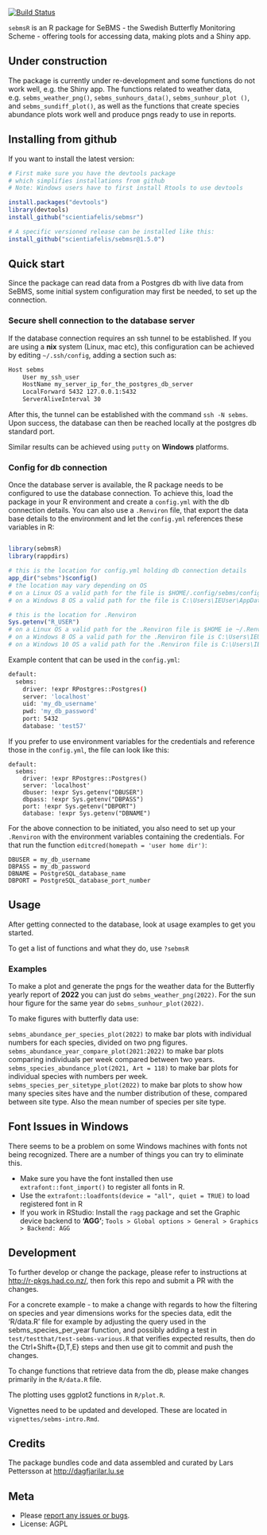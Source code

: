 [![Build
Status](https://scientiafelis/sebmsr.svg?branch=master)](https://scientiafelis/sebmsr)

<!-- README.md is generated from README.Rmd. Please edit that file -->

`sebmsR` is an R package for SeBMS - the Swedish Butterfly Monitoring
Scheme - offering tools for accessing data, making plots and a Shiny
app.

## Under construction

The package is currently under re-development and some functions do not
work well, e.g. the Shiny app. The functions related to weather data,
e.g. `sebms_weather_png()`, `sebms_sunhours_data()`,
`sebms_sunhour_plot ()`, and `sebms_sundiff_plot()`, as well as the
functions that create species abundance plots work well and produce pngs
ready to use in reports.

## Installing from github

If you want to install the latest version:

``` r
# First make sure you have the devtools package
# which simplifies installations from github
# Note: Windows users have to first install Rtools to use devtools

install.packages("devtools") 
library(devtools)
install_github("scientiafelis/sebmsr")

# A specific versioned release can be installed like this:
install_github("scientiafelis/sebmsr@1.5.0")
```

## Quick start

Since the package can read data from a Postgres db with live data from
SeBMS, some initial system configuration may first be needed, to set up
the connection.

### Secure shell connection to the database server

If the database connection requires an ssh tunnel to be established. If
you are using a **nix** system (Linux, mac etc), this configuration can
be achieved by editing `~/.ssh/config`, adding a section such as:

``` bash
Host sebms
    User my_ssh_user
    HostName my_server_ip_for_the_postgres_db_server
    LocalForward 5432 127.0.0.1:5432
    ServerAliveInterval 30
```

After this, the tunnel can be established with the command
`ssh -N sebms`. Upon success, the database can then be reached locally
at the postgres db standard port.

Similar results can be achieved using `putty` on **Windows** platforms.

### Config for db connection

Once the database server is available, the R package needs to be
configured to use the database connection. To achieve this, load the
package in your R environment and create a `config.yml` with the db
connection details. You can also use a `.Renviron` file, that export the
data base details to the environment and let the `config.yml` references
these variables in R:

``` r

library(sebmsR)
library(rappdirs)

# this is the location for config.yml holding db connection details
app_dir("sebms")$config() 
# the location may vary depending on OS
# on a Linux OS a valid path for the file is $HOME/.config/sebms/config.yml
# on a Windows 8 OS a valid path for the file is C:\Users\IEUser\AppData\Local\sebms\sebms\config.yml

# this is the location for .Renviron
Sys.getenv("R_USER")
# on a Linux OS a valid path for the .Renviron file is $HOME ie ~/.Renviron
# on a Windows 8 OS a valid path for the .Renviron file is C:\Users\IEUser\.Renviron
# on a Windows 10 OS a valid path for the .Renviron file is C:\Users\IEUser\Documents\.Renviron
```

Example content that can be used in the `config.yml`:

``` bash
default:
  sebms:
    driver: !expr RPostgres::Postgres() 
    server: 'localhost'
    uid: 'my_db_username'
    pwd: 'my_db_password'
    port: 5432
    database: 'test57'
```

If you prefer to use environment variables for the credentials and
reference those in the `config.yml`, the file can look like this:

    default:
      sebms:
        driver: !expr RPostgres::Postgres() 
        server: 'localhost'
        dbuser: !expr Sys.getenv("DBUSER")
        dbpass: !expr Sys.getenv("DBPASS")  
        port: !expr Sys.getenv("DBPORT")
        database: !expr Sys.getenv("DBNAME")

For the above connection to be initiated, you also need to set up your
`.Renviron` with the environment variables containing the credentials.
For that run the function `editcred(homepath = 'user home dir')`:

``` console
DBUSER = my_db_username
DBPASS = my_db_password
DBNAME = PostgreSQL_database_name
DBPORT = PostgreSQL_database_port_number
```

## Usage

After getting connected to the database, look at usage examples to get
you started.

To get a list of functions and what they do, use `?sebmsR`

### Examples

To make a plot and generate the pngs for the weather data for the
Butterfly yearly report of **2022** you can just do
`sebms_weather_png(2022)`. For the sun hour figure for the same year do
`sebms_sunhour_plot(2022)`.

To make figures with butterfly data use:

`sebms_abundance_per_species_plot(2022)` to make bar plots with
individual numbers for each species, divided on two png figures.
`sebms_abundance_year_compare_plot(2021:2022)` to make bar plots
comparing individuals per week compared between two years.
`sebms_species_abundance_plot(2021, Art = 118)` to make bar plots for
individual species with numbers per week.
`sebms_species_per_sitetype_plot(2022)` to make bar plots to show how
many species sites have and the number distribution of these, compared
between site type. Also the mean number of species per site type.

## Font Issues in Windows

There seems to be a problem on some Windows machines with fonts not
being recognized. There are a number of things you can try to eliminate
this.

- Make sure you have the font installed then use
  `extrafont::font_import()` to register all fonts in R.
- Use the `extrafont::loadfonts(device = "all", quiet = TRUE)` to load
  registered font in R
- If you work in RStudio: Install the `ragg` package and set the Graphic
  device backend to **‘AGG’**;
  `Tools > Global options > General > Graphics > Backend: AGG`

## Development

To further develop or change the package, please refer to instructions
at <http://r-pkgs.had.co.nz/>, then fork this repo and submit a PR with
the changes.

For a concrete example - to make a change with regards to how the
filtering on species and year dimensions works for the species data,
edit the ‘R/data.R’ file for example by adjusting the query used in the
sebms_species_per_year function, and possibly adding a test in
`test/testthat/test-sebms-various.R` that verifies expected results,
then do the Ctrl+Shift+{D,T,E} steps and then use git to commit and push
the changes.

To change functions that retrieve data from the db, please make changes
primarily in the `R/data.R` file.

The plotting uses ggplot2 functions in `R/plot.R`.

Vignettes need to be updated and developed. These are located in
`vignettes/sebms-intro.Rmd`.

## Credits

The package bundles code and data assembled and curated by Lars
Pettersson at <http://dagfjarilar.lu.se>

## Meta

- Please [report any issues or
  bugs](https://github.com/ScientiaFelis/sebmsR/issues).
- License: AGPL
